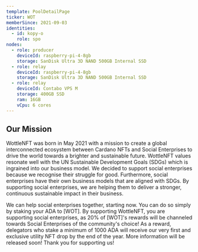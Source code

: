 ```yaml
---
template: PoolDetailPage
ticker: WOT
memberSince: 2021-09-03
identities:
  - id: kopy-o
    role: spo
nodes:
  - role: producer
    deviceId: raspberry-pi-4-8gb
    storage: SanDisk Ultra 3D NAND 500GB Internal SSD
  - role: relay
    deviceId: raspberry-pi-4-8gb
    storage: SanDisk Ultra 3D NAND 500GB Internal SSD
  - role: relay
    deviceId: Contabo VPS M
    storage: 400GB SSD
    ram: 16GB
    vCpu: 6 cores
---
```


## Our Mission

WottleNFT was born in May 2021 with a mission to create a global interconnected ecosystem between Cardano NFTs and Social Enterprises to drive the world towards a brighter and sustainable future. WottleNFT values resonate well with the UN Sustainable Development Goals (SDGs) which is ingrained into our business model. We decided to support social enterprises because we recognise their struggle for good. Furthermore, social enterprises have their own business models that are aligned with SDGs. By supporting social enterprises, we are helping them to deliver a stronger, continuous sustainable impact in their business.

We can help social enterprises together, starting now. You can do so simply by staking your ADA to [WOT]. By supporting WottleNFT, you are supporting social enterprises, as 20% of [WOT]'s rewards will be channeled towards Social Enterprises of the community's choice! As a reward, delegators who stake a minimum of 1000 ADA will receive our very first and exclusive utility NFT drop by the end of the year. More information will be released soon! Thank you for supporting us!
